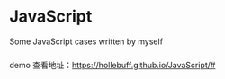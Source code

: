 # JavaScript
Some JavaScript cases written by myself

###
demo 查看地址：https://hollebuff.github.io/JavaScript/#
